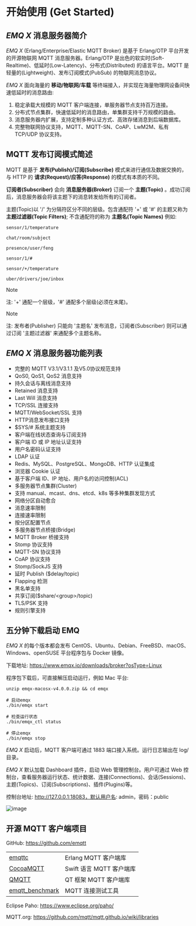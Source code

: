 # 开始使用 (Get Started)

## *EMQ X* 消息服务器简介

*EMQ X* (Erlang/Enterprise/Elastic MQTT Broker) 是基于 Erlang/OTP
平台开发的开源物联网 MQTT 消息服务器。Erlang/OTP
是出色的软实时(Soft-Realtime)、低延时(Low-Latency)、分布式(Distributed)
的语言平台。MQTT 是轻量的(Lightweight)、发布订阅模式(PubSub) 的物联网消息协议。

*EMQ X* 面向海量的 **移动/物联网/车载** 等终端接入，并实现在海量物理网设备间快速低延时的消息路由:

1.  稳定承载大规模的 MQTT 客户端连接，单服务器节点支持百万连接。
2.  分布式节点集群，快速低延时的消息路由，单集群支持千万规模的路由。
3.  消息服务器内扩展，支持定制多种认证方式、高效存储消息到后端数据库。
4.  完整物联网协议支持，MQTT、MQTT-SN、CoAP、LwM2M、私有 TCP/UDP 协议支持。

## MQTT 发布订阅模式简述

MQTT 是基于 **发布(Publish)/订阅(Subscribe)** 模式来进行通信及数据交换的，与 HTTP 的
**请求(Request)/应答(Response)** 的模式有本质的不同。

**订阅者(Subscriber)** 会向 **消息服务器(Broker)** 订阅一个 **主题(Topic)**
。成功订阅后，消息服务器会将该主题下的消息转发给所有的订阅者。

主题(Topic)以 '/' 为分隔符区分不同的层级。包含通配符 '+' 或 '\#' 的主题又称为 **主题过滤器(Topic
Filters)**; 不含通配符的称为 **主题名(Topic Names)** 例如:

    sensor/1/temperature
    
    chat/room/subject
    
    presence/user/feng
    
    sensor/1/#
    
    sensor/+/temperature
    
    uber/drivers/joe/inbox

<div class="note">

<div class="admonition-title">

Note

</div>

注: '+' 通配一个层级，'\#' 通配多个层级(必须在末尾)。

</div>

<div class="note">

<div class="admonition-title">

Note

</div>

注: 发布者(Publisher) 只能向 '主题名' 发布消息，订阅者(Subscriber) 则可以通过订阅 '主题过滤器'
来通配多个主题名称。

</div>

## *EMQ X* 消息服务器功能列表

  - 完整的 MQTT V3.1/V3.1.1 及V5.0协议规范支持
  - QoS0, QoS1, QoS2 消息支持
  - 持久会话与离线消息支持
  - Retained 消息支持
  - Last Will 消息支持
  - TCP/SSL 连接支持
  - MQTT/WebSocket/SSL 支持
  - HTTP消息发布接口支持
  - $SYS/\# 系统主题支持
  - 客户端在线状态查询与订阅支持
  - 客户端 ID 或 IP 地址认证支持
  - 用户名密码认证支持
  - LDAP 认证
  - Redis、MySQL、PostgreSQL、MongoDB、HTTP 认证集成
  - 浏览器 Cookie 认证
  - 基于客户端 ID、IP 地址、用户名的访问控制(ACL)
  - 多服务器节点集群(Cluster)
  - 支持 manual、mcast、dns、etcd、k8s 等多种集群发现方式
  - 网络分区自动愈合
  - 消息速率限制
  - 连接速率限制
  - 按分区配置节点
  - 多服务器节点桥接(Bridge)
  - MQTT Broker 桥接支持
  - Stomp 协议支持
  - MQTT-SN 协议支持
  - CoAP 协议支持
  - Stomp/SockJS 支持
  - 延时 Publish ($delay/topic)
  - Flapping 检测
  - 黑名单支持
  - 共享订阅($share/\<group\>/topic)
  - TLS/PSK 支持
  - 规则引擎支持

## 五分钟下载启动 EMQ

*EMQ X* 的每个版本都会发布 CentOS、Ubuntu、Debian、FreeBSD、macOS、Windows、openSUSE
平台程序包与 Docker 镜像。

下载地址: <https://www.emqx.io/downloads/broker?osType=Linux>

程序包下载后，可直接解压启动运行，例如 Mac 平台:

``` sourceCode bash
unzip emqx-macosx-v4.0.0.zip && cd emqx

# 启动emqx
./bin/emqx start

# 检查运行状态
./bin/emqx_ctl status

# 停止emqx
./bin/emqx stop
```

*EMQ X* 启动后，MQTT 客户端可通过 1883 端口接入系统。运行日志输出在 log/ 目录。

*EMQ X* 默认加载 Dashboard 插件，启动 Web 管理控制台。用户可通过 Web
控制台，查看服务器运行状态、统计数据、连接(Connections)、会话(Sessions)、主题(Topics)、订阅(Subscriptions)、插件(Plugins)等。

控制台地址: <http://127.0.0.1:18083，默认用户名>: admin，密码：public

![image](./_static/images/dashboard.png)

## 开源 MQTT 客户端项目

GitHub:
<https://github.com/emqtt>

|                                                              |                    |
| ------------------------------------------------------------ | ------------------ |
| [emqttc](https://github.com/emqtt/emqttc)                    | Erlang MQTT 客户端库   |
| [CocoaMQTT](https://github.com/emqtt/CocoaMQTT)              | Swift 语言 MQTT 客户端库 |
| [QMQTT](https://github.com/emqtt/qmqtt)                      | QT 框架 MQTT 客户端库    |
| [emqtt\_benchmark](https://github.com/emqtt/emqtt_benchmark) | MQTT 连接测试工具        |

Eclipse Paho: <https://www.eclipse.org/paho/>

MQTT.org: <https://github.com/mqtt/mqtt.github.io/wiki/libraries>
